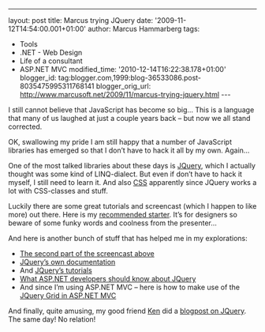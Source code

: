 ---
layout: post
title: Marcus trying JQuery
date: '2009-11-12T14:54:00.001+01:00'
author: Marcus Hammarberg
tags:
  - Tools
  - .NET - Web Design
  - Life of a consultant
  - ASP.NET MVC
modified_time: '2010-12-14T16:22:38.178+01:00'
blogger_id: tag:blogger.com,1999:blog-36533086.post-8035475995311768141
blogger_orig_url: http://www.marcusoft.net/2009/11/marcus-trying-jquery.html ---

I still cannot believe that JavaScript has become so big… This is a
language that many of us laughed at just a couple years back – but now
we all stand corrected.

OK, swallowing my pride I am still happy that a number of JavaScript
libraries has emerged so that I don’t have to hack it all by my own.
Again…

One of the most talked libraries about these days is
<a href="http://jquery.com/" target="_blank">JQuery</a>, which I
actually thought was some kind of LINQ-dialect. But even if don’t have
to hack it myself, I still need to learn it. And also
<a href="http://www.csszengarden.com/" target="_blank">CSS</a>
apparently since JQuery works a lot with CSS-classes and stuff.

Luckily there are some great tutorials and screencast (which I happen to
like more) out there. Here is my <a
href="http://css-tricks.com/video-screencasts/20-introduction-to-jquery/"
target="_blank">recommended starter</a>. It’s for designers so beware of
some funky words and coolness from the presenter…

And here is another bunch of stuff that has helped me in my
explorations:

-   <a href="http://css-tricks.com/video-screencasts/35-intro-to-jquery-2/"
    target="_blank">The second part of the screencast above</a>
-   <a href="http://docs.jquery.com/" target="_blank">JQuery’s own
    documentation</a>
-   And
    <a href="http://docs.jquery.com/Tutorials" target="_blank">JQuery’s
    tutorials</a>
-   <a
    href="http://visitmix.com/Opinions/What-ASPNET-Developers-Should-Know-About-jQuery"
    target="_blank">What ASP.NET developers should know about JQuery</a>
-   And since I’m using ASP.NET MVC – here is how to make use of the <a
    href="http://haacked.com/archive/2009/04/14/using-jquery-grid-with-asp.net-mvc.aspx"
    target="_blank">JQuery Grid in ASP.NET MVC</a>

And finally, quite amusing, my good friend
<a href="http://kenlarsson.blogspot.com/" target="_blank">Ken</a> did a
<a
href="http://kenlarsson.blogspot.com/2009/11/using-jquery-to-solve-problems_12.html"
target="_blank">blogpost on JQuery</a>. The same day! No relation!
